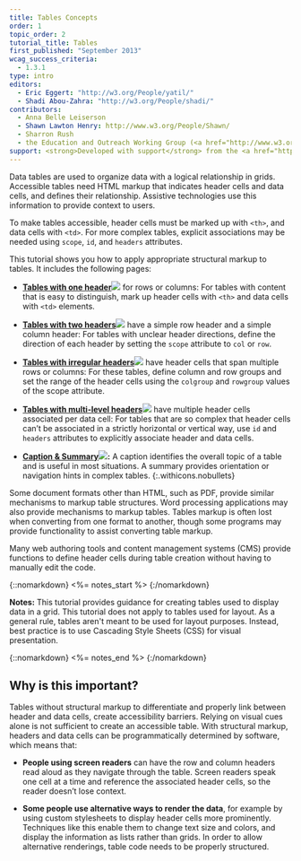 ```yaml
---
title: Tables Concepts
order: 1
topic_order: 2
tutorial_title: Tables
first_published: "September 2013"
wcag_success_criteria:
  - 1.3.1
type: intro
editors:
  - Eric Eggert: "http://w3.org/People/yatil/"
  - Shadi Abou-Zahra: "http://w3.org/People/shadi/"
contributors:
  - Anna Belle Leiserson
  - Shawn Lawton Henry: http://www.w3.org/People/Shawn/
  - Sharron Rush
  - the Education and Outreach Working Group (<a href="http://www.w3.org/WAI/EO/">EOWG</a>)
support: <strong>Developed with support</strong> from the <a href="http://www.w3.org/WAI/ACT/">WAI-ACT</a> project, co-funded by the European Commission <abbr title="Information Society Technologies">IST</abbr> Programme.
---
```


Data tables are used to organize data with a logical relationship in grids. Accessible tables need HTML markup that indicates header cells and data cells, and defines their relationship. Assistive technologies use this information to provide context to users.

To make tables accessible, header cells must be marked up with `<th>`, and data cells with `<td>`. For more complex tables, explicit associations may be needed using `scope`, `id`, and `headers` attributes.

This tutorial shows you how to apply appropriate structural markup to tables. It includes the following pages:

-   **[Tables with one header![](img-simple.png)](one-header.html)** for rows or columns: For tables with content that is easy to distinguish, mark up header cells with `<th>` and data cells with `<td>` elements.

-   **[Tables with two headers![](img-multidir.png)](two-headers.html)** have a simple row header and a simple column header: For tables with unclear header directions, define the direction of each header by setting the `scope` attribute to `col` or `row`.

-   **[Tables with irregular headers![](img-irreg.png)](irregular.html)** have header cells that span multiple rows or columns: For these tables, define column and row groups and set the range of the header cells using the `colgroup` and `rowgroup` values of the scope attribute.

-   **[Tables with multi-level headers![](img-multi.png)](multi-level.html)**  have multiple header cells associated per data cell:  For tables that are so complex that header cells can’t be associated in a strictly horizontal or vertical way, use `id` and `headers` attributes to explicitly associate header and data cells.

-   **[Caption & Summary![](img-caption.png)](caption-summary.html):** A caption identifies the overall topic of a table and is useful in most situations. A summary provides orientation or navigation hints in complex tables.
{:.withicons.nobullets}

Some document formats other than HTML, such as PDF, provide similar mechanisms to markup table structures. Word processing applications may also provide mechanisms to markup tables. Tables markup is often lost when converting from one format to another, though some programs may provide functionality to assist converting table markup.

Many web authoring tools and content management systems (CMS) provide functions to define header cells during table creation without having to manually edit the code.

{::nomarkdown}
<%= notes_start %>
{:/nomarkdown}

**Notes:** This tutorial provides guidance for creating tables used to display data in a grid. This tutorial does not apply to tables used for layout. As a general rule, tables aren't meant to be used for layout purposes. Instead, best practice is to use Cascading Style Sheets (CSS) for visual presentation.

{::nomarkdown}
<%= notes_end %>
{:/nomarkdown}

## Why is this important?

Tables without structural markup to differentiate and properly link between header and data cells, create accessibility barriers. Relying on visual cues alone is not sufficient to create an accessible table. With structural markup, headers and data cells can be programmatically determined by software, which means that:

-   **People using screen readers** can have the row and column headers read aloud as they navigate through the table. Screen readers speak one cell at a time and reference the associated header cells, so the reader doesn’t lose context.

-    **Some people use alternative ways to render the data**, for example by using custom stylesheets to display header cells more prominently. Techniques like this enable them to change text size and colors, and display the information as lists rather than grids. In order to allow alternative renderings, table code needs to be properly structured.
